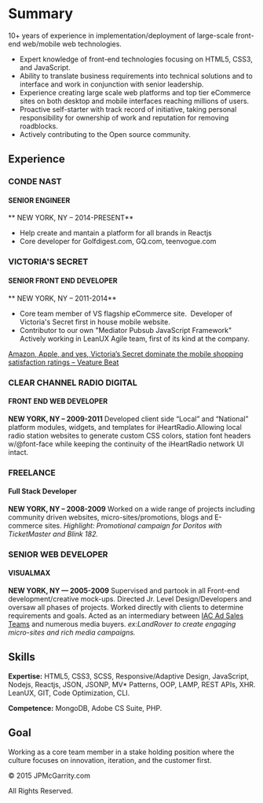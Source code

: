 # Summary
10+ years of experience in implementation/deployment of large-scale front-end web/mobile web technologies.

* Expert knowledge of front-end technologies focusing on HTML5, CSS3, and JavaScript.
* Ability to translate business requirements into technical solutions and to interface and work in conjunction with senior leadership.
* Experience creating large scale web platforms and top tier eCommerce sites on both desktop and mobile interfaces reaching millions of users. 
* Proactive self-starter with track record of initiative, taking personal responsibility for ownership of work and reputation for removing roadblocks.
* Actively contributing to the Open source community.

## Experience
### CONDE NAST
#### SENIOR ENGINEER
** NEW YORK, NY – 2014-PRESENT**
* Help create and mantain a platform for all brands in Reactjs
* Core developer for Golfdigest.com, GQ.com, teenvogue.com

### VICTORIA'S SECRET
#### SENIOR FRONT END DEVELOPER
** NEW YORK, NY – 2011-2014**
* Core team member of VS flagship eCommerce site.  Developer of Victoria's Secret first in house mobile website.
* Contributor to our own "Mediator Pubsub JavaScript Framework" Actively working in LeanUX Agile team, first of its kind at the company.


[Amazon, Apple, and yes, Victoria’s Secret dominate the mobile shopping satisfaction ratings – Veature Beat](http://goo.gl/0CxJg)

### CLEAR CHANNEL RADIO DIGITAL
#### FRONT END WEB DEVELOPER
**NEW YORK, NY – 2009-2011**
Developed client side “Local” and “National” platform modules, widgets, and templates for iHeartRadio.Allowing local radio station websites to generate custom CSS colors, station font headers w/@font-face while keeping the continuity of the iHeartRadio network UI intact. 

### FREELANCE
#### Full Stack Developer
**NEW YORK, NY – 2008-2009**
Worked on a wide range of projects including community driven websites, micro-sites/promotions, blogs and E-commerce sites. *Highlight: Promotional campaign for Doritos with TicketMaster and Blink 182.*

### SENIOR WEB DEVELOPER
#### VISUALMAX   
**NEW YORK, NY — 2005-2009**
Supervised and partook in all Front-end development/creative mock-ups. Directed Jr. Level Design/Developers and oversaw all phases of projects. Worked directly with clients to determine requirements and goals. Acted as an intermediary between [IAC Ad Sales Teams](http://www.iac.com/about/overview) and numerous media buyers.
 *ex:LandRover to create engaging micro-sites and rich media campaigns.*
 
## Skills
**Expertise:** HTML5, CSS3, SCSS, Responsive/Adaptive Design, JavaScript, Nodejs, Reactjs, JSON, JSONP, MV* Patterns, OOP, LAMP, REST APIs, XHR. LeanUX, GIT, Code Optimization, CLI.

**Competence:** MongoDB, Adobe CS Suite, PHP.

## Goal
Working as a core team member in a stake holding position where the culture focuses on innovation, iteration, and the customer first. 



© 2015 JPMcGarrity.com

All Rights Reserved.

